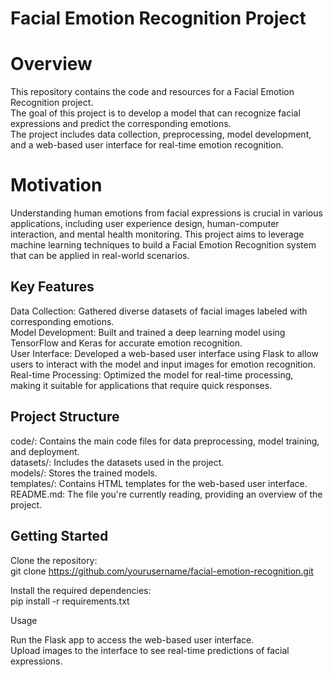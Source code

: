 # Facial Emotion Recognition Project <br>
# Overview <br>
This repository contains the code and resources for a Facial Emotion Recognition project. <br>
The goal of this project is to develop a model that can recognize facial expressions and predict the corresponding emotions. <br>
The project includes data collection, preprocessing, model development, and a web-based user interface for real-time emotion recognition. <br>

# Motivation <br>
Understanding human emotions from facial expressions is crucial in various applications, including user experience design, human-computer interaction, and mental health monitoring. This project aims to leverage machine learning techniques to build a Facial Emotion Recognition system that can be applied in real-world scenarios. <br>
 
## Key Features <br>
Data Collection: Gathered diverse datasets of facial images labeled with corresponding emotions. <br>
Model Development: Built and trained a deep learning model using TensorFlow and Keras for accurate emotion recognition. <br>
User Interface: Developed a web-based user interface using Flask to allow users to interact with the model and input images for emotion recognition. <br>
Real-time Processing: Optimized the model for real-time processing, making it suitable for applications that require quick responses. <br>

## Project Structure <br>
code/: Contains the main code files for data preprocessing, model training, and deployment. <br>
datasets/: Includes the datasets used in the project. <br>
models/: Stores the trained models. <br>
templates/: Contains HTML templates for the web-based user interface. <br>
README.md: The file you're currently reading, providing an overview of the project. <br>

## Getting Started <br>

Clone the repository: <br>
git clone https://github.com/yourusername/facial-emotion-recognition.git <br>

Install the required dependencies: <br>
pip install -r requirements.txt <br>

Usage <br>

Run the Flask app to access the web-based user interface. <br>
Upload images to the interface to see real-time predictions of facial expressions. <br>
